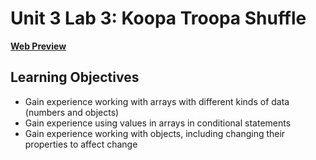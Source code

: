 # Unit 3 Lab 3: Koopa Troopa Shuffle

[**Web Preview**](https://cchirpy.github.io/IMM120/assignments/koopa-fall/)

## Learning Objectives
- Gain experience working with arrays with different kinds of data (numbers and objects)
- Gain experience using values in arrays in conditional statements
- Gain experience working with objects, including changing their properties to affect change
